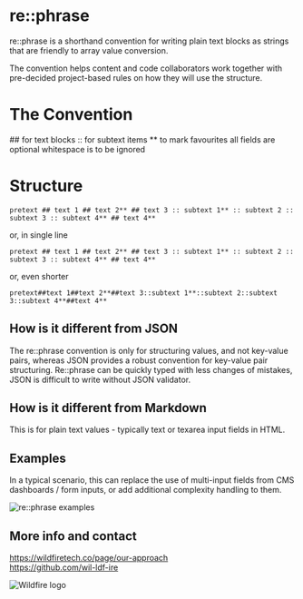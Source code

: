 # re::phrase 
re::phrase is a shorthand convention for writing plain text blocks as strings that are friendly to array value conversion.

The convention helps content and code collaborators work together with pre-decided project-based rules on how they will use the structure.

# The Convention
&#35;&#35; for text blocks 
:: for subtext items 
** to mark favourites 
all fields are optional 
whitespace is to be ignored 

# Structure

`pretext
	## text 1
	## text 2**
	## text 3
		:: subtext 1**
		:: subtext 2
		:: subtext 3
 	:: subtext 4**
	## text 4**`

or, in single line

`pretext ## text 1 ## text 2** ## text 3 :: subtext 1** :: subtext 2 :: subtext 3 :: subtext 4** ## text 4**`

or, even shorter

`pretext##text 1##text 2**##text 3::subtext 1**::subtext 2::subtext 3::subtext 4**##text 4**`

## How is it different from JSON
The re::phrase convention is only for structuring values, and not key-value pairs, whereas JSON provides a robust convention for key-value pair structuring. Re::phrase can be quickly typed with less changes of mistakes, JSON is difficult to write without JSON validator.


## How is it different from Markdown
This is for plain text values - typically text or texarea input fields in HTML.


## Examples
In a typical scenario, this can replace the use of multi-input fields from CMS dashboards / form inputs, or add additional complexity handling to them.

![re::phrase examples](https://wildfiretech.co/uploads/2022/03-March/01-Tue/rephrase-examples.png)

## More info and contact
https://wildfiretech.co/page/our-approach<br>
https://github.com/wil-ldf-ire

![Wildfire logo](https://wildfiretech.co/theme/assets/img/logo-bg.png "Wildfire logo")